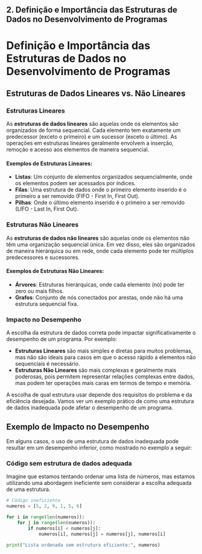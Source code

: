 ## 2. Definição e Importância das Estruturas de Dados no Desenvolvimento de Programas

# Definição e Importância das Estruturas de Dados no Desenvolvimento de Programas

## Estruturas de Dados Lineares vs. Não Lineares

### Estruturas Lineares

As **estruturas de dados lineares** são aquelas onde os elementos são organizados de forma sequencial. Cada elemento tem exatamente um predecessor (exceto o primeiro) e um sucessor (exceto o último). As operações em estruturas lineares geralmente envolvem a inserção, remoção e acesso aos elementos de maneira sequencial.

#### Exemplos de Estruturas Lineares:
- **Listas**: Um conjunto de elementos organizados sequencialmente, onde os elementos podem ser acessados por índices.
- **Filas**: Uma estrutura de dados onde o primeiro elemento inserido é o primeiro a ser removido (FIFO - First In, First Out).
- **Pilhas**: Onde o último elemento inserido é o primeiro a ser removido (LIFO - Last In, First Out).

### Estruturas Não Lineares

As **estruturas de dados não lineares** são aquelas onde os elementos não têm uma organização sequencial única. Em vez disso, eles são organizados de maneira hierárquica ou em rede, onde cada elemento pode ter múltiplos predecessores e sucessores.

#### Exemplos de Estruturas Não Lineares:
- **Árvores**: Estruturas hierárquicas, onde cada elemento (nó) pode ter zero ou mais filhos.
- **Grafos**: Conjunto de nós conectados por arestas, onde não há uma estrutura sequencial fixa.

### Impacto no Desempenho

A escolha da estrutura de dados correta pode impactar significativamente o desempenho de um programa. Por exemplo:

- **Estruturas Lineares** são mais simples e diretas para muitos problemas, mas não são ideais para casos em que o acesso rápido a elementos não sequenciais é necessário.
- **Estruturas Não Lineares** são mais complexas e geralmente mais poderosas, pois permitem representar relações complexas entre dados, mas podem ter operações mais caras em termos de tempo e memória.

A escolha de qual estrutura usar depende dos requisitos do problema e da eficiência desejada. Vamos ver um exemplo prático de como uma estrutura de dados inadequada pode afetar o desempenho de um programa.

## Exemplo de Impacto no Desempenho

Em alguns casos, o uso de uma estrutura de dados inadequada pode resultar em um desempenho inferior, como mostrado no exemplo a seguir:

### Código sem estrutura de dados adequada

Imagine que estamos tentando ordenar uma lista de números, mas estamos utilizando uma abordagem ineficiente sem considerar a escolha adequada de uma estrutura.

```python
# Código ineficiente
numeros = [5, 2, 9, 1, 5, 6]

for i in range(len(numeros)):
    for j in range(len(numeros)):
        if numeros[i] < numeros[j]:
            numeros[i], numeros[j] = numeros[j], numeros[i]

print("Lista ordenada sem estrutura eficiente:", numeros)
